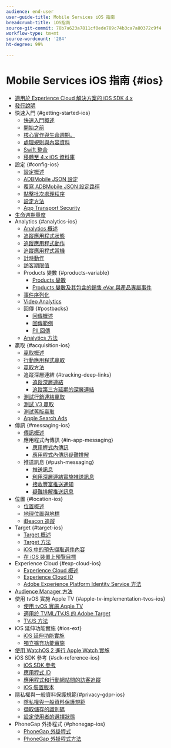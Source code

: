 ```yaml
---
audience: end-user
user-guide-title: Mobile Services iOS 指南
breadcrumb-title: iOS指南
source-git-commit: 78b7a623a7811cf0ede789c74b3ca7a80372c9f4
workflow-type: tm+mt
source-wordcount: '284'
ht-degree: 99%

---
```



# Mobile Services iOS 指南 {#ios}

+ [適用於 Experience Cloud 解決方案的 iOS SDK 4.x](overview.md)
+ [發行說明](rel-notes.md)
+ 快速入門 {#getting-started-ios}
   + [快速入門概述](getting-started/getting-started.md)
   + [開始之前](getting-started/requirements.md)
   + [核心實作與生命週期。](getting-started/dev-qs.md)
   + [處理規則與內容資料](getting-started/proc-rules.md)
   + [Swift 整合](getting-started/swift-integration.md)
   + [移轉至 4.x iOS 資料庫](getting-started/migration-v3.md)
+ 設定 {#config-ios}
   + [設定概述](configuration/configuration.md)
   + [ADBMobile JSON 設定](configuration/json-config/json-config.md)
   + [覆寫 ADBMobile JSON 設定路徑](configuration/json-config/json-config-remote.md)
   + [點擊批次處理程序](configuration/hit-batching.md)
   + [設定方法](configuration/sdk-methods.md)
   + [App Transport Security](configuration/app-transport-security.md)
+ [生命週期量度](metrics.md)
+ Analytics {#analytics-ios}
   + [Analytics 概述](analytics-main/analytics-main.md)
   + [追蹤應用程式狀態](analytics-main/states.md)
   + [追蹤應用程式動作](analytics-main/actions.md)
   + [追蹤應用程式當機](analytics-main/crashes.md)
   + [計時動作 ](analytics-main/timed-actions.md)
   + [訪客期限值](analytics-main/lifetime-value.md)
   + Products 變數 {#products-variable}
      + [Products 變數](analytics-main/products/products.md)
      + [Products 變數及其包含的銷售 eVar 與產品專屬事件](analytics-main/products/products-variable-evars-events.md)
   + [事件序列化](analytics-main/event-serialization.md)
   + [Video Analytics](analytics-main/video-qs.md)
   + 回傳 {#postbacks}
      + [回傳概述](analytics-main/postback/postback.md)
      + [回傳範例](analytics-main/postback/postback-example.md)
      + [PII 回傳](analytics-main/postback/c-pii-postbacks.md)
   + [Analytics 方法 ](analytics-main/analytics-methods.md)
+ 贏取 {#acquisition-ios}
   + [贏取概述](acquisition-main/acquisition-main.md)
   + [行動應用程式贏取 ](acquisition-main/acquisition.md)
   + [贏取方法](acquisition-main/c-acquisition-methods.md)
   + 追蹤深層連結 {#tracking-deep-links}
      + [追蹤深層連結](acquisition-main/tracking-deep-links/tracking-deep-links.md)
      + [追蹤第三方延期的深層連結](acquisition-main/tracking-deep-links/c-tracking-3rd-party-deep-deferred-links.md)
   + [測試行銷連結贏取](acquisition-main/t-testing-marketing-link-acquisition.md)
   + [測試 V3 贏取](acquisition-main/t-testing-version-3-acquisition.md)
   + [測試舊版贏取](acquisition-main/t-testing-acquisition.md)
   + [Apple Search Ads](acquisition-main/c-apple-search-ads.md)
+ 傳訊 {#messaging-ios}
   + [傳訊概述](messaging-main/messaging-main.md)
   + 應用程式內傳訊 {#in-app-messaging}
      + [應用程式內傳訊](messaging-main/messaging/messaging.md)
      + [應用程式內傳訊疑難排解](messaging-main/messaging/in-apps-ts.md)
   + 推送訊息 {#push-messaging}
      + [推送訊息](messaging-main/push-messaging/push-messaging.md)
      + [利用深層連結實施推送訊息](messaging-main/push-messaging/t-mob-imp-push-deeplinking-ios-4x.md)
      + [接收豐富推送通知](messaging-main/push-messaging/c-set-up-rich-push-notif-ios.md)
      + [疑難排解推送訊息](messaging-main/push-messaging/c-troubleshooting-push-messaging.md)
+ 位置 {#location-ios}
   + [位置概述](location/location.md)
   + [地理位置與地標](location/geo-poi.md)
   + [iBeacon 追蹤](location/ibeacon.md)
+ Target {#target-ios}
   + [Target 概述](target-main/target-main.md)
   + [Target 方法](target-main/c-target-methods.md)
   + [iOS 中的預先擷取選件內容](target-main/c-mob-target-prefetch-ios.md)
   + [在 iOS 裝置上預覽目標](target-main/c-mob-target-preview-ios.md)
+ Experience Cloud {#exp-cloud-ios}
   + [Experience Cloud 概述](marketing-cloud/marketing-cloud.md)
   + [Experience Cloud ID](marketing-cloud/mcvid.md)
   + [Adobe Experience Platform Identity Service 方法](marketing-cloud/mc-methods.md)
+ [Audience Manager 方法](amm/aam-methods.md)
+ 使用 tvOS 實施 Apple TV {#apple-tv-implementation-tvos-ios}
   + [使用 tvOS 實施 Apple TV](apple-tv-implementation-tvos/apple-tv-implementation-tvos.md)
   + [適用於 TVML/TVJS 的 Adobe Target](apple-tv-implementation-tvos/target-for-tvml-tvjs.md)
   + [TVJS 方法](apple-tv-implementation-tvos/tvjs-methods.md)
+ iOS 延伸功能實施 {#ios-ext}
   + [iOS 延伸功能實施](ios-ext/ios-ext.md)
   + [獨立擴充功能實施](ios-ext/c-stand-alone-extension-implementation.md)
+ [使用 WatchOS 2 進行 Apple Watch 實施](apple-watch-implementation-watchkit.md)
+ iOS SDK 參考 {#sdk-reference-ios}
   + [iOS SDK 參考](reference/reference.md)
   + [應用程式 ID](reference/app-ids.md)
   + [應用程式和行動網站間的訪客追蹤](reference/hybrid-app.md)
   + [iOS 裝置版本](reference/device-versions.md)
+ 隱私權與一般資料保護規範{#privacy-gdpr-ios}
   + [隱私權與一般資料保護規範](c-mob-privacy-gdpr-ios/c-mob-privacy-gdpr-ios.md)
   + [擷取儲存的識別碼](c-mob-privacy-gdpr-ios/c-mob-gdpr-ret-stored-ids-ios.md)
   + [設定使用者的選擇狀態](c-mob-privacy-gdpr-ios/privacy.md)
+ PhoneGap 外掛程式 {#phonegap-ios}
   + [PhoneGap 外掛程式](phonegap/phonegap.md)
   + [PhoneGap 外掛程式方法](phonegap/phonegap-methods.md)
